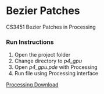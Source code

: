 # Bezier Patches
CS3451 Bezier Patches in Processing

### Run Instructions ###
1. Open the project folder
2. Change directory to *p4_gpu*
2. Open *p4_gpu.pde* with Processing
3. Run file using Processing interface

[Processing Download](https://processing.org/download/)

